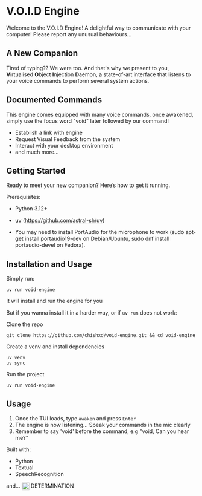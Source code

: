 # V.O.I.D Engine
Welcome to the V.O.I.D Engine! A delightful way to communicate with your computer! Please report any unusual behaviours...

## A New Companion
Tired of typing?? We were too. And that's why we present to you, **V**irtualised **O**bject **I**njection **D**aemon, a state-of-art interface that listens to your voice commands to perform several system actions.

## Documented Commands
This engine comes equipped with many voice commands, once awakened, simply use the focus word "void" later followed by our command!

- Establish a link with engine
- Request Visual Feedback from the system
- Interact with your desktop environment
- and much more...

## Getting Started
Ready to meet your new companion? Here’s how to get it running.

Prerequisites:

- Python 3.12+

- uv (https://github.com/astral-sh/uv)

- You may need to install PortAudio for the microphone to work (sudo apt-get install portaudio19-dev on Debian/Ubuntu, sudo dnf install portaudio-devel on Fedora).

## Installation and Usage

Simply run:
```shell
uv run void-engine
```

It will install and run the engine for you

But if you wanna install it in a harder way, or if `uv run` does not work:

Clone the repo
```shell
git clone https://github.com/chishxd/void-engine.git && cd void-engine
```
Create a venv and install dependencies
```shell
uv venv
uv sync
```
Run the project
```shell
uv run void-engine
```

## Usage
1. Once the TUI loads, type `awaken` and press `Enter`
2. The engine is now listening... Speak your commands in the mic clearly
3. Remember to say 'void' before the command, e.g "void, Can you hear me?"

Built with:
- Python
- Textual
- SpeechRecognition

and... <img src="https://upload.wikimedia.org/wikipedia/commons/8/8e/Undertale_red_soul.svg" height="20" style="vertical-align: text-top;"> DETERMINATION
